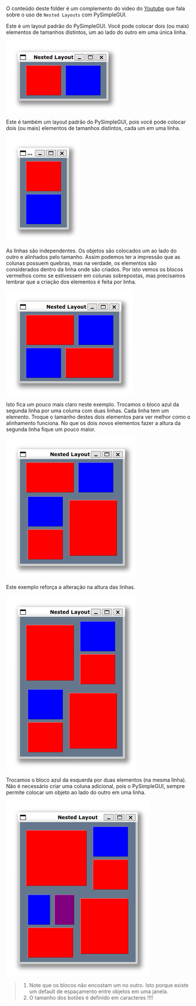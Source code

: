 O conteúdo deste folder é um complemento do video do [Youtube](https://youtu.be/tmWO2BxFCCo) que fala sobre o uso de `Nested Layouts` com PySimpleGUI.

Este é um layout padrão do PySimpleGUI. Você pode colocar dois (ou mais) elementos de tamanhos distintos, um ao lado do outro em uma única linha.

![1 linha, duas colunas](imgs/ex01.png "ex01.py")


Este é também um layout padrão do PySimpleGUI, pois você pode colocar dois (ou mais) elementos de tamanhos distintos, cada um em uma linha.

![duas linhas e 1 coluna](imgs/ex02.png "ex02.py")

As linhas são independentes. Os objetos são colocados um ao lado do outro e alinhados pelo tamanho.
Assim podemos ter a impressão que as colunas possuem quebras, mas na verdade, os elementos são considerados dentro da linha onde são criados.
Por isto vemos os blocos vermelhos como se estivessem em colunas sobrepostas, mas precisamos lembrar que a criação dos elementos é feita por linha.

![duas linhas, duas colunas](imgs/ex03.png "ex03.py")

Isto fica um pouco mais claro neste exemplo. Trocamos o bloco azul da segunda linha por uma columa com duas linhas. Cada linha tem um elemento.
Troque o tamanho destes dois elementos para ver melhor como o alinhamento funciona.
No que os dois novos elementos fazer a altura da segunda linha fique um pouco maior.

![duas linhas, duas colunas (célula inferior com duas linhas)](imgs/ex04.png "ex04.py")

Este exemplo reforça a alteração na altura das linhas.

![duas linhas, duas colunas (duas células com duas linhas)](imgs/ex05.png "ex05.py")

Trocamos o bloco azul da esquerda por duas elementos (na mesma linha). Não é necessário criar uma coluna adicional, pois o PySimpleGUI, sempre permite colocar um objeto ao lado do outro em uma linha.

![duas linhas, duas colunas (última combinação)](imgs/ex06.png "ex06.py")

> 1. Note que os blocos não encostam um no outro. Isto porque existe um default de espaçamento entre objetos em uma janela.
> 2. O tamanho dos botões é definido em caracteres !!!!

